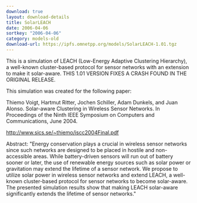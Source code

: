 ```yaml
---
download: true
layout: download-details
title: SolarLEACH
date: 2006-04-06
sortkey: "2006-04-06"
category: models-old
download-url: https://ipfs.omnetpp.org/models/SolarLEACH-1.01.tgz
---
```


This is a simulation of LEACH (Low-Energy Adaptive Clustering Hierarchy), a well-known cluster-based protocol for sensor networks with an extension to make it solar-aware. THIS 1.01 VERSION FIXES A CRASH FOUND IN THE ORIGINAL RELEASE.

This simulation was created for the following paper:

  Thiemo Voigt, Hartmut Ritter, Jochen Schiller, Adam Dunkels, and Juan
  Alonso. Solar-aware Clustering in Wireless Sensor Networks. In
  Proceedings of the Ninth IEEE Symposium on Computers and Communications,
  June 2004.

  http://www.sics.se/~thiemo/iscc2004Final.pdf

  Abstract:
  "Energy conservation plays a crucial in wireless sensor
  networks since such networks are designed to be placed in
  hostile and non-accessible areas. While battery-driven sensors
  will run out of battery sooner or later, the use of renewable
  energy sources such as solar power or gravitation
  may extend the lifetime of a sensor network. We propose to
  utilize solar power in wireless sensor networks and extend
  LEACH, a well-known cluster-based protocol for sensor networks
  to become solar-aware. The presented simulation
  results show that making LEACH solar-aware significantly
  extends the lifetime of sensor networks."

